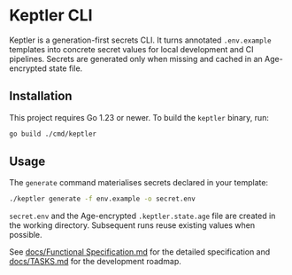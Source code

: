 # Keptler CLI

Keptler is a generation-first secrets CLI. It turns annotated `.env.example` templates into concrete secret values for local development and CI pipelines. Secrets are generated only when missing and cached in an Age-encrypted state file.

## Installation

This project requires Go 1.23 or newer. To build the `keptler` binary, run:

```bash
go build ./cmd/keptler
```

## Usage

The `generate` command materialises secrets declared in your template:

```bash
./keptler generate -f env.example -o secret.env
```

`secret.env` and the Age-encrypted `.keptler.state.age` file are created in the working directory. Subsequent runs reuse existing values when possible.

See [docs/Functional Specification.md](docs/Functional%20Specification.md) for the detailed specification and [docs/TASKS.md](docs/TASKS.md) for the development roadmap.
